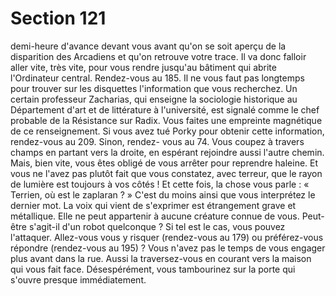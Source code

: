 # Section 121

demi-heure d'avance devant vous avant qu'on se soit aperçu de la
disparition des Arcadiens et qu'on retrouve votre trace. Il va donc
falloir aller vite, très vite, pour vous rendre jusqu'au bâtiment qui
abrite l'Ordinateur central. Rendez-vous au 185.
Il ne vous faut pas longtemps pour trouver sur les disquettes
l'information que vous recherchez. Un certain professeur
Zacharias, qui enseigne la sociologie historique au Département
d'art et de littérature à l'université, est signalé comme le chef
probable de la Résistance sur Radix. Vous faites une empreinte
magnétique de ce renseignement. Si vous avez tué Porky pour
obtenir cette information, rendez-vous au 209. Sinon, rendez-
vous au 74.
Vous coupez à travers champs en partant vers la droite, en
espérant rejoindre aussi l'autre chemin. Mais, bien vite, vous êtes
obligé de vous arrêter pour reprendre haleine. Et vous ne l'avez
pas plutôt fait que vous constatez, avec terreur, que le rayon de
lumière est toujours à vos côtés ! Et cette fois, la chose vous parle
: « Terrien, où est le zaplaran ? » C'est du moins ainsi que vous
interprétez le dernier mot. La voix qui vient de s'exprimer est
étrangement grave et métallique. Elle ne peut appartenir à
aucune créature connue de vous. Peut-être s'agit-il d'un robot
quelconque ? Si tel est le cas, vous pouvez l'attaquer. Allez-vous
vous y risquer (rendez-vous au 179) ou préférez-vous répondre
(rendez-vous au 195) ?
Vous n'avez pas le temps de vous engager plus avant dans la rue.
Aussi la traversez-vous en courant vers la maison qui vous fait
face. Désespérément, vous tambourinez sur la porte qui s'ouvre
presque immédiatement.